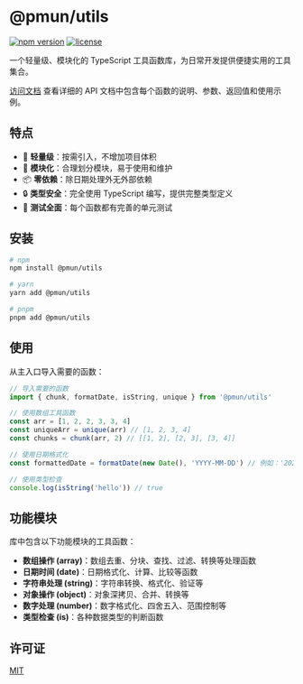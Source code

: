 # @pmun/utils

[![npm version](https://img.shields.io/npm/v/@pmun/utils.svg)](https://www.npmjs.com/package/@pmun/utils)
[![license](https://img.shields.io/npm/l/@pmun/utils.svg)](https://github.com/sunpm/@pmun/utils/blob/main/LICENSE)

一个轻量级、模块化的 TypeScript 工具函数库，为日常开发提供便捷实用的工具集合。

[访问文档](https://sunpm.github.io/sunpm-utils/) 查看详细的 API 文档中包含每个函数的说明、参数、返回值和使用示例。

## 特点

- 🚀 **轻量级**：按需引入，不增加项目体积
- 🧩 **模块化**：合理划分模块，易于使用和维护
- 📦 **零依赖**：除日期处理外无外部依赖
- 🔒 **类型安全**：完全使用 TypeScript 编写，提供完整类型定义
- 💯 **测试全面**：每个函数都有完善的单元测试

## 安装

```bash
# npm
npm install @pmun/utils

# yarn
yarn add @pmun/utils

# pnpm
pnpm add @pmun/utils
```

## 使用

从主入口导入需要的函数：

```typescript
// 导入需要的函数
import { chunk, formatDate, isString, unique } from '@pmun/utils'

// 使用数组工具函数
const arr = [1, 2, 2, 3, 3, 4]
const uniqueArr = unique(arr) // [1, 2, 3, 4]
const chunks = chunk(arr, 2) // [[1, 2], [2, 3], [3, 4]]

// 使用日期格式化
const formattedDate = formatDate(new Date(), 'YYYY-MM-DD') // 例如：'2023-11-10'

// 使用类型检查
console.log(isString('hello')) // true
```

## 功能模块

库中包含以下功能模块的工具函数：

- **数组操作 (array)**：数组去重、分块、查找、过滤、转换等处理函数
- **日期时间 (date)**：日期格式化、计算、比较等函数
- **字符串处理 (string)**：字符串转换、格式化、验证等
- **对象操作 (object)**：对象深拷贝、合并、转换等
- **数字处理 (number)**：数字格式化、四舍五入、范围控制等
- **类型检查 (is)**：各种数据类型的判断函数


## 许可证

[MIT](LICENSE)
